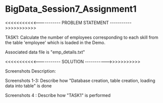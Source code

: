 # BigData_Session7_Assignment1


<<<<<<<<<<<----------- PROBLEM STATEMENT ----------->>>>>>>>>>>

TASK1:
Calculate the number of employees corresponding to each skill from the table 'employee' which is loaded in the Demo.

Associated data file is "emp_details.txt"

<<<<<<<<<<<----------- SOLUTION ----------->>>>>>>>>>>

Screenshots Description:

Screenshots 1-3: Describe how "Database creation, table creation, loading data into table" is done

Screenshots 4 : Describe how "TASK1" is performed

